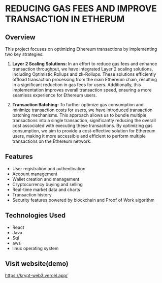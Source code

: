# REDUCING GAS FEES AND IMPROVE TRANSACTION IN ETHERUM 

## Overview

This project focuses on optimizing Ethereum transactions by implementing two key strategies:

1. **Layer 2 Scaling Solutions:** In an effort to reduce gas fees and enhance transaction throughput, we have integrated Layer 2 scaling solutions, including Optimistic Rollups and zk-Rollups. These solutions efficiently offload transaction processing from the main Ethereum chain, resulting in a significant reduction in gas fees for users. Additionally, this implementation improves overall transaction speed, ensuring a more seamless experience for Ethereum users.

2. **Transaction Batching:** To further optimize gas consumption and minimize transaction costs for users, we have introduced transaction batching mechanisms. This approach allows us to bundle multiple transactions into a single transaction, significantly reducing the overall cost associated with executing these transactions. By optimizing gas consumption, we aim to provide a cost-effective solution for Ethereum users, making it more accessible and efficient to perform multiple transactions on the Ethereum network.

## Features

- User registration and authentication
- Account management
- Wallet creation and management
- Cryptocurrency buying and selling
- Real-time market data and charts
- Transaction history
- Security features powered by blockchain and Proof of Work algorithm

## Technologies Used

- React
- Java
- Sql
- aws
- linux operating system



## Visit website(demo)
https://krypt-web3.vercel.app/


